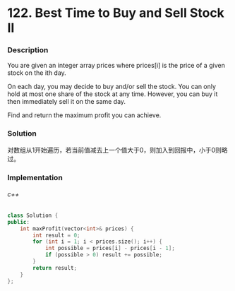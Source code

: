 # 122. Best Time to Buy and Sell Stock II

### Description

You are given an integer array prices where prices[i] is the price of a given stock on the ith day.

On each day, you may decide to buy and/or sell the stock. You can only hold at most one share of the stock at any time. However, you can buy it then immediately sell it on the same day.

Find and return the maximum profit you can achieve.

### Solution

对数组从1开始遍历，若当前值减去上一个值大于0，则加入到回报中，小于0则略过。

### Implementation

###### c++

```c++
class Solution {
public:
    int maxProfit(vector<int>& prices) {
        int result = 0;
        for (int i = 1; i < prices.size(); i++) {
            int possible = prices[i] - prices[i - 1];
            if (possible > 0) result += possible;
        }
        return result;
    }
};
```